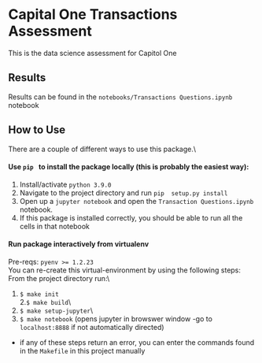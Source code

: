 # Capital One Transactions Assessment

This is the data science assessment for Capitol One

## Results
Results can be found in the ```notebooks/Transactions Questions.ipynb``` notebook

## How to Use
There are a couple of different ways to use this package.\

#### Use ```pip ``` to install the package locally (this is probably the easiest way):
1. Install/activate ```python 3.9.0```
2. Navigate to the project directory and run ```pip  setup.py install```
3. Open up a ```jupyter notebook``` and open the ```Transaction Questions.ipynb``` notebook.
4. If this package is installed correctly, you should be able to run all the cells in that notebook

#### Run package interactively from virtualenv
Pre-reqs: ```pyenv >= 1.2.23```\
You can re-create this virtual-environment by using the following steps:\
From the project directory run:\
 1. ```$ make init```\
 2.```$ make build```\
 3. ```$ make setup-jupyter```\
 4. ```$ make notebook``` (opens jupyter in browswer window -go to ```localhost:8888``` if not automatically directed)
 * if any of these steps return an error, you can enter the commands found in the ```Makefile``` in this project manually



